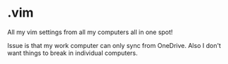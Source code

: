 # .vim
All my vim settings from all my computers all in one spot!

Issue is that my work computer can only sync from OneDrive.
Also I don't want things to break in individual computers.
